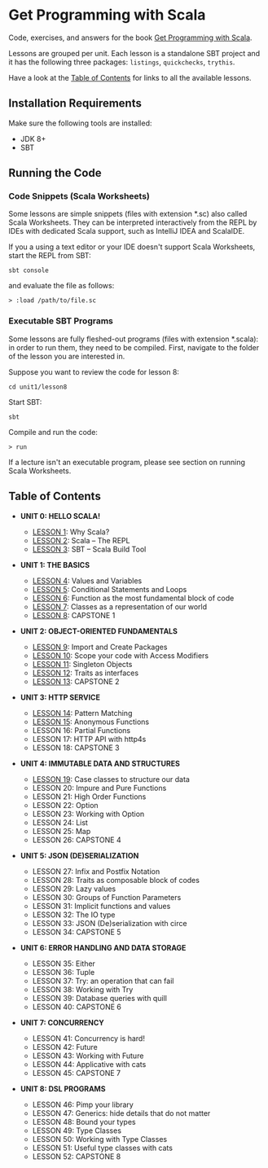 # Get Programming with Scala
Code, exercises, and answers for the book [Get Programming with Scala](https://www.manning.com/books/get-programming-with-scala?a_aid=daniela&a_bid=7cd2421c).

Lessons are grouped per unit. Each lesson is a standalone SBT project and
it has the following three packages: `listings`, `quickchecks`, `trythis`.

Have a look at the [Table of Contents](#table-of-contents) for links to all the available lessons.

## Installation Requirements
Make sure the following tools are installed:
 - JDK 8+
 - SBT

## Running the Code

### Code Snippets (Scala Worksheets)
Some lessons are simple snippets (files with extension \*.sc) also called Scala Worksheets.
They can be interpreted interactively from the REPL by IDEs with dedicated Scala support,
such as IntelliJ IDEA and ScalaIDE.

If you a using a text editor or your IDE doesn't support Scala Worksheets,
start the REPL from SBT:
```
sbt console
```

and evaluate the file as follows:
```
> :load /path/to/file.sc
```

### Executable SBT Programs
Some lessons are fully fleshed-out programs (files with extension \*.scala):
in order to run them, they need to be compiled.
First, navigate to the folder of the lesson you are interested in.

Suppose you want to review the code for lesson 8:
```
cd unit1/lesson8
```

Start SBT:
```
sbt
```

Compile and run the code:
```
> run
```

If a lecture isn't an executable program, please see section on running Scala Worksheets.

## Table of Contents
- **UNIT 0: HELLO SCALA!**
    - [LESSON 1](unit0/lesson1): Why Scala?
    - [LESSON 2](unit0/lesson2): Scala – The REPL
    - [LESSON 3](unit0/lesson3): SBT – Scala Build Tool

- **UNIT 1:  THE BASICS**
    - [LESSON 4](unit1/lesson4): Values and Variables
    - [LESSON 5](unit1/lesson5): Conditional Statements and Loops
    - [LESSON 6](unit1/lesson6): Function as the most fundamental block of code
    - [LESSON 7](unit1/lesson7): Classes as a representation of our world
    - [LESSON 8](unit1/lesson8): CAPSTONE 1

- **UNIT 2: OBJECT-ORIENTED FUNDAMENTALS**
    - [LESSON 9](unit2/lesson9): Import and Create Packages
    - [LESSON 10](unit2/lesson10): Scope your code with Access Modifiers
    - [LESSON 11](unit2/lesson11): Singleton Objects
    - [LESSON 12](unit2/lesson12): Traits as interfaces
    - [LESSON 13](unit2/lesson13): CAPSTONE 2

- **UNIT 3: HTTP SERVICE**
    - [LESSON 14](unit3/lesson14): Pattern Matching
    - [LESSON 15](unit3/lesson15): Anonymous Functions
    - LESSON 16: Partial Functions
    - LESSON 17: HTTP API with http4s
    - LESSON 18: CAPSTONE 3

- **UNIT 4: IMMUTABLE DATA AND STRUCTURES**
    - [LESSON 19](unit4/lesson19): Case classes to structure our data			
    - LESSON 20: Impure and Pure Functions				
    - LESSON 21: High Order Functions
    - LESSON 22: Option							
    - LESSON 23: Working with Option					
    - LESSON 24: List							
    - LESSON 25: Map												
    - LESSON 26: CAPSTONE 4						

- **UNIT 5: JSON (DE)SERIALIZATION**
    - LESSON 27: Infix and Postfix Notation				
    - LESSON 28: Traits as composable block of codes	     		
    - LESSON 29: Lazy values						
    - LESSON 30: Groups of Function Parameters				
    - LESSON 31: Implicit functions and values				
    - LESSON 32: The IO type						
    - LESSON 33: JSON (De)serialization with circe				
    - LESSON 34: CAPSTONE 5									

- **UNIT 6: ERROR HANDLING AND DATA STORAGE**
    - LESSON 35: Either
    - LESSON 36: Tuple
    - LESSON 37: Try: an operation that can fail
    - LESSON 38: Working with Try
    - LESSON 39: Database queries with quill
    - LESSON 40: CAPSTONE 6

- **UNIT 7: CONCURRENCY**
    - LESSON 41: Concurrency is hard!
    - LESSON 42: Future
    - LESSON 43: Working with Future
    - LESSON 44: Applicative with cats
    - LESSON 45: CAPSTONE 7

- **UNIT 8: DSL PROGRAMS**
    - LESSON 46: Pimp your library
    - LESSON 47: Generics: hide details that do not matter
    - LESSON 48: Bound your types
    - LESSON 49: Type Classes
    - LESSON 50: Working with Type Classes
    - LESSON 51: Useful type classes with cats
    - LESSON 52: CAPSTONE 8
